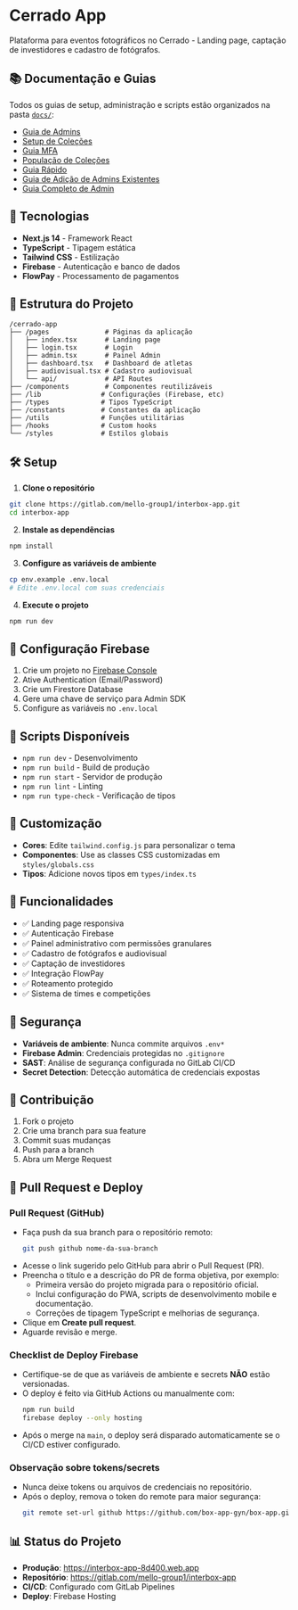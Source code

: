 # Cerrado App

Plataforma para eventos fotográficos no Cerrado - Landing page, captação de investidores e cadastro de fotógrafos.

## 📚 Documentação e Guias

Todos os guias de setup, administração e scripts estão organizados na pasta [`docs/`](./docs):

- [Guia de Admins](./docs/ADMIN-USERS-SETUP.md)
- [Setup de Coleções](./docs/COLLECTIONS-SETUP.md)
- [Guia MFA](./docs/MFA-SETUP-GUIDE.md)
- [População de Coleções](./docs/POPULATE-COLLECTIONS.md)
- [Guia Rápido](./docs/QUICK-SETUP.md)
- [Guia de Adição de Admins Existentes](./docs/ADD-EXISTING-ADMINS.md)
- [Guia Completo de Admin](./docs/ADMIN-SETUP-GUIDE.md)

## 🚀 Tecnologias

- **Next.js 14** - Framework React
- **TypeScript** - Tipagem estática
- **Tailwind CSS** - Estilização
- **Firebase** - Autenticação e banco de dados
- **FlowPay** - Processamento de pagamentos

## 📁 Estrutura do Projeto

```
/cerrado-app
├── /pages              # Páginas da aplicação
│   ├── index.tsx       # Landing page
│   ├── login.tsx       # Login
│   ├── admin.tsx       # Painel Admin
│   ├── dashboard.tsx   # Dashboard de atletas
│   ├── audiovisual.tsx # Cadastro audiovisual
│   └── api/            # API Routes
├── /components         # Componentes reutilizáveis
├── /lib               # Configurações (Firebase, etc)
├── /types             # Tipos TypeScript
├── /constants         # Constantes da aplicação
├── /utils             # Funções utilitárias
├── /hooks             # Custom hooks
└── /styles            # Estilos globais
```

## 🛠️ Setup

1. **Clone o repositório**
```bash
git clone https://gitlab.com/mello-group1/interbox-app.git
cd interbox-app
```

2. **Instale as dependências**
```bash
npm install
```

3. **Configure as variáveis de ambiente**
```bash
cp env.example .env.local
# Edite .env.local com suas credenciais
```

4. **Execute o projeto**
```bash
npm run dev
```

## 🔧 Configuração Firebase

1. Crie um projeto no [Firebase Console](https://console.firebase.google.com)
2. Ative Authentication (Email/Password)
3. Crie um Firestore Database
4. Gere uma chave de serviço para Admin SDK
5. Configure as variáveis no `.env.local`

## 📝 Scripts Disponíveis

- `npm run dev` - Desenvolvimento
- `npm run build` - Build de produção
- `npm run start` - Servidor de produção
- `npm run lint` - Linting
- `npm run type-check` - Verificação de tipos

## 🎨 Customização

- **Cores**: Edite `tailwind.config.js` para personalizar o tema
- **Componentes**: Use as classes CSS customizadas em `styles/globals.css`
- **Tipos**: Adicione novos tipos em `types/index.ts`

## 📱 Funcionalidades

- ✅ Landing page responsiva
- ✅ Autenticação Firebase
- ✅ Painel administrativo com permissões granulares
- ✅ Cadastro de fotógrafos e audiovisual
- ✅ Captação de investidores
- ✅ Integração FlowPay
- ✅ Roteamento protegido
- ✅ Sistema de times e competições

## 🔐 Segurança

- **Variáveis de ambiente**: Nunca commite arquivos `.env*`
- **Firebase Admin**: Credenciais protegidas no `.gitignore`
- **SAST**: Análise de segurança configurada no GitLab CI/CD
- **Secret Detection**: Detecção automática de credenciais expostas

## 🤝 Contribuição

1. Fork o projeto
2. Crie uma branch para sua feature
3. Commit suas mudanças
4. Push para a branch
5. Abra um Merge Request

## 🚦 Pull Request e Deploy

### Pull Request (GitHub)

- Faça push da sua branch para o repositório remoto:
  ```bash
  git push github nome-da-sua-branch
  ```
- Acesse o link sugerido pelo GitHub para abrir o Pull Request (PR).
- Preencha o título e a descrição do PR de forma objetiva, por exemplo:
  - Primeira versão do projeto migrada para o repositório oficial.
  - Inclui configuração do PWA, scripts de desenvolvimento mobile e documentação.
  - Correções de tipagem TypeScript e melhorias de segurança.
- Clique em **Create pull request**.
- Aguarde revisão e merge.

### Checklist de Deploy Firebase

- Certifique-se de que as variáveis de ambiente e secrets **NÃO** estão versionadas.
- O deploy é feito via GitHub Actions ou manualmente com:
  ```bash
  npm run build
  firebase deploy --only hosting
  ```
- Após o merge na `main`, o deploy será disparado automaticamente se o CI/CD estiver configurado.

### Observação sobre tokens/secrets

- Nunca deixe tokens ou arquivos de credenciais no repositório.
- Após o deploy, remova o token do remote para maior segurança:
  ```bash
  git remote set-url github https://github.com/box-app-gyn/box-app.git
  ```

## 📊 Status do Projeto

- **Produção**: https://interbox-app-8d400.web.app
- **Repositório**: https://gitlab.com/mello-group1/interbox-app
- **CI/CD**: Configurado com GitLab Pipelines
- **Deploy**: Firebase Hosting
